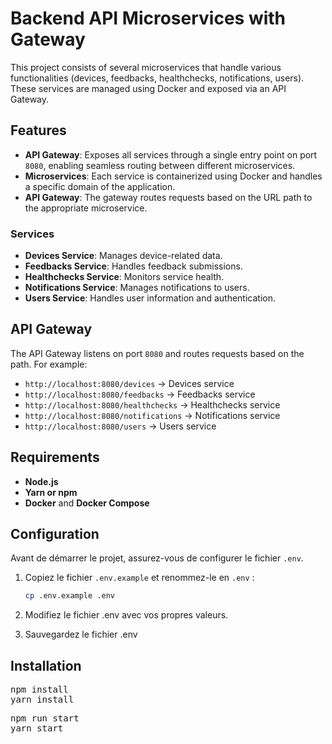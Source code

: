 # Backend API Microservices with Gateway

This project consists of several microservices that handle various functionalities (devices, feedbacks, healthchecks, notifications, users). These services are managed using Docker and exposed via an API Gateway.

## Features

- **API Gateway**: Exposes all services through a single entry point on port `8080`, enabling seamless routing between different microservices.
- **Microservices**: Each service is containerized using Docker and handles a specific domain of the application.
- **API Gateway**: The gateway routes requests based on the URL path to the appropriate microservice.

### Services

- **Devices Service**: Manages device-related data.
- **Feedbacks Service**: Handles feedback submissions.
- **Healthchecks Service**: Monitors service health.
- **Notifications Service**: Manages notifications to users.
- **Users Service**: Handles user information and authentication.

## API Gateway

The API Gateway listens on port `8080` and routes requests based on the path. For example:

- `http://localhost:8080/devices` -> Devices service
- `http://localhost:8080/feedbacks` -> Feedbacks service
- `http://localhost:8080/healthchecks` -> Healthchecks service
- `http://localhost:8080/notifications` -> Notifications service
- `http://localhost:8080/users` -> Users service

## Requirements

- **Node.js**
- **Yarn or npm**
- **Docker** and **Docker Compose**

## Configuration

Avant de démarrer le projet, assurez-vous de configurer le fichier `.env`.

1. Copiez le fichier `.env.example` et renommez-le en `.env` :

   ```sh
   cp .env.example .env

   ```

2. Modifiez le fichier .env avec vos propres valeurs.

3. Sauvegardez le fichier .env

## Installation

<pre lang="md">npm install 
yarn install
</pre>

<pre lang="md">npm run start 
yarn start
</pre>
